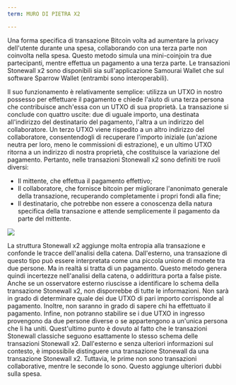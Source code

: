 ```yaml
---
term: MURO DI PIETRA X2

---
```

Una forma specifica di transazione Bitcoin volta ad aumentare la privacy dell'utente durante una spesa, collaborando con una terza parte non coinvolta nella spesa. Questo metodo simula una mini-coinjoin tra due partecipanti, mentre effettua un pagamento a una terza parte. Le transazioni Stonewall x2 sono disponibili sia sull'applicazione Samourai Wallet che sul software Sparrow Wallet (entrambi sono interoperabili).

Il suo funzionamento è relativamente semplice: utilizza un UTXO in nostro possesso per effettuare il pagamento e chiede l'aiuto di una terza persona che contribuisce anch'essa con un UTXO di sua proprietà. La transazione si conclude con quattro uscite: due di uguale importo, una destinata all'indirizzo del destinatario del pagamento, l'altra a un indirizzo del collaboratore. Un terzo UTXO viene rispedito a un altro indirizzo del collaboratore, consentendogli di recuperare l'importo iniziale (un'azione neutra per loro, meno le commissioni di estrazione), e un ultimo UTXO ritorna a un indirizzo di nostra proprietà, che costituisce la variazione del pagamento. Pertanto, nelle transazioni Stonewall x2 sono definiti tre ruoli diversi:


- Il mittente, che effettua il pagamento effettivo;
- Il collaboratore, che fornisce bitcoin per migliorare l'anonimato generale della transazione, recuperando completamente i propri fondi alla fine;
- Il destinatario, che potrebbe non essere a conoscenza della natura specifica della transazione e attende semplicemente il pagamento da parte del mittente.

![](../../dictionnaire/assets/3.webp)

La struttura Stonewall x2 aggiunge molta entropia alla transazione e confonde le tracce dell'analisi della catena. Dall'esterno, una transazione di questo tipo può essere interpretata come una piccola unione di monete tra due persone. Ma in realtà si tratta di un pagamento. Questo metodo genera quindi incertezze nell'analisi della catena, o addirittura porta a false piste. Anche se un osservatore esterno riuscisse a identificare lo schema della transazione Stonewall x2, non disporrebbe di tutte le informazioni. Non sarà in grado di determinare quale dei due UTXO di pari importo corrisponde al pagamento. Inoltre, non saranno in grado di sapere chi ha effettuato il pagamento. Infine, non potranno stabilire se i due UTXO in ingresso provengono da due persone diverse o se appartengono a un'unica persona che li ha uniti. Quest'ultimo punto è dovuto al fatto che le transazioni Stonewall classiche seguono esattamente lo stesso schema delle transazioni Stonewall x2. Dall'esterno e senza ulteriori informazioni sul contesto, è impossibile distinguere una transazione Stonewall da una transazione Stonewall x2. Tuttavia, le prime non sono transazioni collaborative, mentre le seconde lo sono. Questo aggiunge ulteriori dubbi sulla spesa.